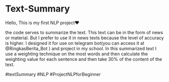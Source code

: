 # Text-Summary
Hello, This is my first NLP project❤ 

the code serves to summarize the text. This text can be in the form of news or material. But I prefer to use it in news texts because the level of accuracy is higher. I designed it for use on telegram bot(you can access it at @RingkasBerita_Bot ) and project in my school. In this summarized text I use a weighting technique on the most words and then calculate the weighting value for each sentence and then take 30% of the content of the text. 

#textSummary #NLP #ProjectNLPforBeginner
